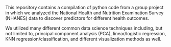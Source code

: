 This repository contains a compilation of python code from a group project in which we analyzed the National Health and Nutrition Examination Survey (NHANES) data to discover predictors for different health outcomes.

We utilized many different common data science techniques including, but not limited to, principal component analysis (PCA), linear/logistic regression, KNN regression/classification, and
different visualization methods as well.
